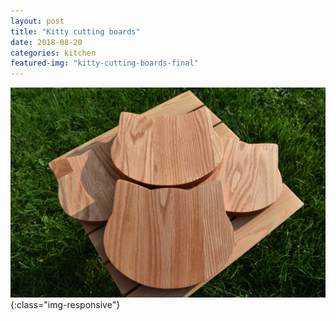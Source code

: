 ```yaml
---
layout: post
title: "Kitty cutting boards"
date: 2018-08-20
categories: kitchen 
featured-img: "kitty-cutting-boards-final"
---
```




![kitty-cutting-boards-final](/assets/img/posts/kitty-cutting-boards-final.jpg){:class="img-responsive"}
